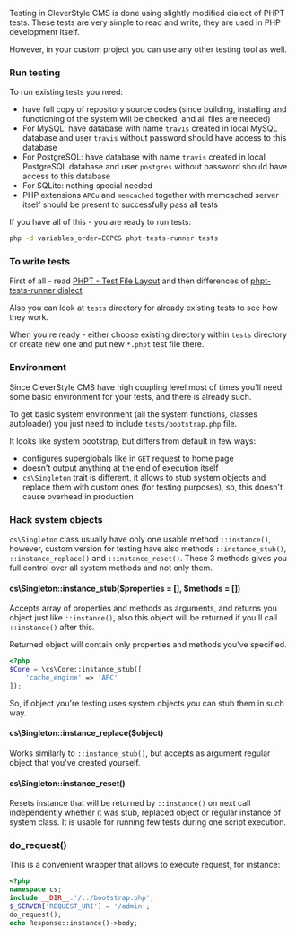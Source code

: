Testing in CleverStyle CMS is done using slightly modified dialect of PHPT tests. These tests are very simple to read and write, they are used in PHP development itself.

However, in your custom project you can use any other testing tool as well.

### Run testing
To run existing tests you need:
* have full copy of repository source codes (since building, installing and functioning of the system will be checked, and all files are needed)
* For MySQL: have database with name `travis` created in local MySQL database and user `travis` without password should have access to this database
* For PostgreSQL: have database with name `travis` created in local PostgreSQL database and user `postgres` without password should have access to this database
* For SQLite: nothing special needed
* PHP extensions `APCu` and `memcached` together with memcached server itself should be present to successfully pass all tests

If you have all of this - you are ready to run tests:

```bash
php -d variables_order=EGPCS phpt-tests-runner tests
```

### To write tests
First of all - read [PHPT - Test File Layout](https://qa.php.net/phpt_details.php) and then differences of [phpt-tests-runner dialect](https://github.com/nazar-pc/phpt-tests-runner#phpt-tests-runner---runner-for-phpt-tests-with-few-differences-comparing-to-original-phpt-format)

Also you can look at `tests` directory for already existing tests to see how they work.

When you're ready - either choose existing directory within `tests` directory or create new one and put new `*.phpt` test file there.

### Environment
Since CleverStyle CMS have high coupling level most of times you'll need some basic environment for your tests, and there is already such.

To get basic system environment (all the system functions, classes autoloader) you just need to include `tests/bootstrap.php` file.

It looks like system bootstrap, but differs from default in few ways:
* configures superglobals like in `GET` request to home page
* doesn't output anything at the end of execution itself
* `cs\Singleton` trait is different, it allows to stub system objects and replace them with custom ones (for testing purposes), so, this doesn't cause overhead in production

### Hack system objects
`cs\Singleton` class usually have only one usable method `::instance()`, however, custom version for testing have also methods `::instance_stub()`, `::instance_replace()` and `::instance_reset()`.
These 3 methods gives you full control over all system methods and not only them.

#### cs\Singleton::instance_stub($properties = [], $methods = [])
Accepts array of properties and methods as arguments, and returns you object just like `::instance()`, also this object will be returned if you'll call `::instance()` after this.

Returned object will contain only properties and methods you've specified.

```php
<?php
$Core = \cs\Core::instance_stub([
    'cache_engine' => 'APC'
]);
```

So, if object you're testing uses system objects you can stub them in such way.

#### cs\Singleton::instance_replace($object)
Works similarly to `::instance_stub()`, but accepts as argument regular object that you've created yourself.

#### cs\Singleton::instance_reset()
Resets instance that will be returned by `::instance()` on next call independently whether it was stub, replaced object or regular instance of system class.
It is usable for running few tests during one script execution.

### do_request()
This is a convenient wrapper that allows to execute request, for instance:
```php
<?php
namespace cs;
include __DIR__.'/../bootstrap.php';
$_SERVER['REQUEST_URI'] = '/admin';
do_request();
echo Response::instance()->body;
```
